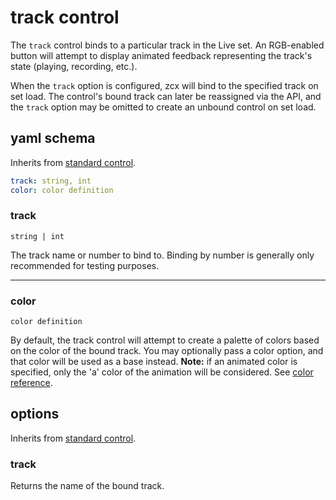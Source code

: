 # track control

The `track` control binds to a particular track in the Live set. An RGB-enabled button will attempt to display animated feedback representing the track's state (playing, recording, etc.). 

When the `track` option is configured, zcx will bind to the specified track on set load. The control's bound track can later be reassigned via the API, and the `track` option may be omitted to create an unbound control on set load.

## yaml schema

Inherits from [standard control](/reference/control-reference/z-control/#yaml-schema).

```yaml
track: string, int
color: color definition
```

### track
`string | int`

The track name or number to bind to. Binding by number is generally only recommended for testing purposes.

___
### color
`color definition`

By default, the track control will attempt to create a palette of colors based on the color of the bound track. You may optionally pass a color option, and that color will be used as a base instead. **Note:** if an animated color is specified, only the 'a' color of the animation will be considered. See [color reference](/reference/color-reference).

## options

Inherits from [standard control](/reference/control-reference/z-control/#options).

### track

Returns the name of the bound track.
